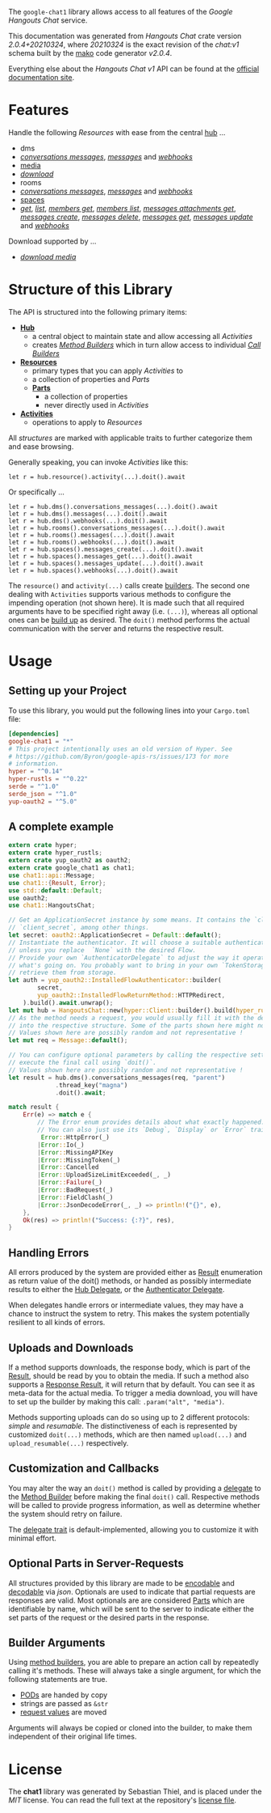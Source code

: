 <!---
DO NOT EDIT !
This file was generated automatically from 'src/mako/api/README.md.mako'
DO NOT EDIT !
-->
The `google-chat1` library allows access to all features of the *Google Hangouts Chat* service.

This documentation was generated from *Hangouts Chat* crate version *2.0.4+20210324*, where *20210324* is the exact revision of the *chat:v1* schema built by the [mako](http://www.makotemplates.org/) code generator *v2.0.4*.

Everything else about the *Hangouts Chat* *v1* API can be found at the
[official documentation site](https://developers.google.com/hangouts/chat).
# Features

Handle the following *Resources* with ease from the central [hub](https://docs.rs/google-chat1/2.0.4+20210324/google_chat1/HangoutsChat) ... 

* dms
 * [*conversations messages*](https://docs.rs/google-chat1/2.0.4+20210324/google_chat1/api::DmConversationMessageCall), [*messages*](https://docs.rs/google-chat1/2.0.4+20210324/google_chat1/api::DmMessageCall) and [*webhooks*](https://docs.rs/google-chat1/2.0.4+20210324/google_chat1/api::DmWebhookCall)
* [media](https://docs.rs/google-chat1/2.0.4+20210324/google_chat1/api::Media)
 * [*download*](https://docs.rs/google-chat1/2.0.4+20210324/google_chat1/api::MediaDownloadCall)
* rooms
 * [*conversations messages*](https://docs.rs/google-chat1/2.0.4+20210324/google_chat1/api::RoomConversationMessageCall), [*messages*](https://docs.rs/google-chat1/2.0.4+20210324/google_chat1/api::RoomMessageCall) and [*webhooks*](https://docs.rs/google-chat1/2.0.4+20210324/google_chat1/api::RoomWebhookCall)
* [spaces](https://docs.rs/google-chat1/2.0.4+20210324/google_chat1/api::Space)
 * [*get*](https://docs.rs/google-chat1/2.0.4+20210324/google_chat1/api::SpaceGetCall), [*list*](https://docs.rs/google-chat1/2.0.4+20210324/google_chat1/api::SpaceListCall), [*members get*](https://docs.rs/google-chat1/2.0.4+20210324/google_chat1/api::SpaceMemberGetCall), [*members list*](https://docs.rs/google-chat1/2.0.4+20210324/google_chat1/api::SpaceMemberListCall), [*messages attachments get*](https://docs.rs/google-chat1/2.0.4+20210324/google_chat1/api::SpaceMessageAttachmentGetCall), [*messages create*](https://docs.rs/google-chat1/2.0.4+20210324/google_chat1/api::SpaceMessageCreateCall), [*messages delete*](https://docs.rs/google-chat1/2.0.4+20210324/google_chat1/api::SpaceMessageDeleteCall), [*messages get*](https://docs.rs/google-chat1/2.0.4+20210324/google_chat1/api::SpaceMessageGetCall), [*messages update*](https://docs.rs/google-chat1/2.0.4+20210324/google_chat1/api::SpaceMessageUpdateCall) and [*webhooks*](https://docs.rs/google-chat1/2.0.4+20210324/google_chat1/api::SpaceWebhookCall)


Download supported by ...

* [*download media*](https://docs.rs/google-chat1/2.0.4+20210324/google_chat1/api::MediaDownloadCall)



# Structure of this Library

The API is structured into the following primary items:

* **[Hub](https://docs.rs/google-chat1/2.0.4+20210324/google_chat1/HangoutsChat)**
    * a central object to maintain state and allow accessing all *Activities*
    * creates [*Method Builders*](https://docs.rs/google-chat1/2.0.4+20210324/google_chat1/client::MethodsBuilder) which in turn
      allow access to individual [*Call Builders*](https://docs.rs/google-chat1/2.0.4+20210324/google_chat1/client::CallBuilder)
* **[Resources](https://docs.rs/google-chat1/2.0.4+20210324/google_chat1/client::Resource)**
    * primary types that you can apply *Activities* to
    * a collection of properties and *Parts*
    * **[Parts](https://docs.rs/google-chat1/2.0.4+20210324/google_chat1/client::Part)**
        * a collection of properties
        * never directly used in *Activities*
* **[Activities](https://docs.rs/google-chat1/2.0.4+20210324/google_chat1/client::CallBuilder)**
    * operations to apply to *Resources*

All *structures* are marked with applicable traits to further categorize them and ease browsing.

Generally speaking, you can invoke *Activities* like this:

```Rust,ignore
let r = hub.resource().activity(...).doit().await
```

Or specifically ...

```ignore
let r = hub.dms().conversations_messages(...).doit().await
let r = hub.dms().messages(...).doit().await
let r = hub.dms().webhooks(...).doit().await
let r = hub.rooms().conversations_messages(...).doit().await
let r = hub.rooms().messages(...).doit().await
let r = hub.rooms().webhooks(...).doit().await
let r = hub.spaces().messages_create(...).doit().await
let r = hub.spaces().messages_get(...).doit().await
let r = hub.spaces().messages_update(...).doit().await
let r = hub.spaces().webhooks(...).doit().await
```

The `resource()` and `activity(...)` calls create [builders][builder-pattern]. The second one dealing with `Activities` 
supports various methods to configure the impending operation (not shown here). It is made such that all required arguments have to be 
specified right away (i.e. `(...)`), whereas all optional ones can be [build up][builder-pattern] as desired.
The `doit()` method performs the actual communication with the server and returns the respective result.

# Usage

## Setting up your Project

To use this library, you would put the following lines into your `Cargo.toml` file:

```toml
[dependencies]
google-chat1 = "*"
# This project intentionally uses an old version of Hyper. See
# https://github.com/Byron/google-apis-rs/issues/173 for more
# information.
hyper = "^0.14"
hyper-rustls = "^0.22"
serde = "^1.0"
serde_json = "^1.0"
yup-oauth2 = "^5.0"
```

## A complete example

```Rust
extern crate hyper;
extern crate hyper_rustls;
extern crate yup_oauth2 as oauth2;
extern crate google_chat1 as chat1;
use chat1::api::Message;
use chat1::{Result, Error};
use std::default::Default;
use oauth2;
use chat1::HangoutsChat;

// Get an ApplicationSecret instance by some means. It contains the `client_id` and 
// `client_secret`, among other things.
let secret: oauth2::ApplicationSecret = Default::default();
// Instantiate the authenticator. It will choose a suitable authentication flow for you, 
// unless you replace  `None` with the desired Flow.
// Provide your own `AuthenticatorDelegate` to adjust the way it operates and get feedback about 
// what's going on. You probably want to bring in your own `TokenStorage` to persist tokens and
// retrieve them from storage.
let auth = yup_oauth2::InstalledFlowAuthenticator::builder(
        secret,
        yup_oauth2::InstalledFlowReturnMethod::HTTPRedirect,
    ).build().await.unwrap();
let mut hub = HangoutsChat::new(hyper::Client::builder().build(hyper_rustls::HttpsConnector::with_native_roots()), auth);
// As the method needs a request, you would usually fill it with the desired information
// into the respective structure. Some of the parts shown here might not be applicable !
// Values shown here are possibly random and not representative !
let mut req = Message::default();

// You can configure optional parameters by calling the respective setters at will, and
// execute the final call using `doit()`.
// Values shown here are possibly random and not representative !
let result = hub.dms().conversations_messages(req, "parent")
             .thread_key("magna")
             .doit().await;

match result {
    Err(e) => match e {
        // The Error enum provides details about what exactly happened.
        // You can also just use its `Debug`, `Display` or `Error` traits
         Error::HttpError(_)
        |Error::Io(_)
        |Error::MissingAPIKey
        |Error::MissingToken(_)
        |Error::Cancelled
        |Error::UploadSizeLimitExceeded(_, _)
        |Error::Failure(_)
        |Error::BadRequest(_)
        |Error::FieldClash(_)
        |Error::JsonDecodeError(_, _) => println!("{}", e),
    },
    Ok(res) => println!("Success: {:?}", res),
}

```
## Handling Errors

All errors produced by the system are provided either as [Result](https://docs.rs/google-chat1/2.0.4+20210324/google_chat1/client::Result) enumeration as return value of
the doit() methods, or handed as possibly intermediate results to either the 
[Hub Delegate](https://docs.rs/google-chat1/2.0.4+20210324/google_chat1/client::Delegate), or the [Authenticator Delegate](https://docs.rs/yup-oauth2/*/yup_oauth2/trait.AuthenticatorDelegate.html).

When delegates handle errors or intermediate values, they may have a chance to instruct the system to retry. This 
makes the system potentially resilient to all kinds of errors.

## Uploads and Downloads
If a method supports downloads, the response body, which is part of the [Result](https://docs.rs/google-chat1/2.0.4+20210324/google_chat1/client::Result), should be
read by you to obtain the media.
If such a method also supports a [Response Result](https://docs.rs/google-chat1/2.0.4+20210324/google_chat1/client::ResponseResult), it will return that by default.
You can see it as meta-data for the actual media. To trigger a media download, you will have to set up the builder by making
this call: `.param("alt", "media")`.

Methods supporting uploads can do so using up to 2 different protocols: 
*simple* and *resumable*. The distinctiveness of each is represented by customized 
`doit(...)` methods, which are then named `upload(...)` and `upload_resumable(...)` respectively.

## Customization and Callbacks

You may alter the way an `doit()` method is called by providing a [delegate](https://docs.rs/google-chat1/2.0.4+20210324/google_chat1/client::Delegate) to the 
[Method Builder](https://docs.rs/google-chat1/2.0.4+20210324/google_chat1/client::CallBuilder) before making the final `doit()` call. 
Respective methods will be called to provide progress information, as well as determine whether the system should 
retry on failure.

The [delegate trait](https://docs.rs/google-chat1/2.0.4+20210324/google_chat1/client::Delegate) is default-implemented, allowing you to customize it with minimal effort.

## Optional Parts in Server-Requests

All structures provided by this library are made to be [encodable](https://docs.rs/google-chat1/2.0.4+20210324/google_chat1/client::RequestValue) and 
[decodable](https://docs.rs/google-chat1/2.0.4+20210324/google_chat1/client::ResponseResult) via *json*. Optionals are used to indicate that partial requests are responses 
are valid.
Most optionals are are considered [Parts](https://docs.rs/google-chat1/2.0.4+20210324/google_chat1/client::Part) which are identifiable by name, which will be sent to 
the server to indicate either the set parts of the request or the desired parts in the response.

## Builder Arguments

Using [method builders](https://docs.rs/google-chat1/2.0.4+20210324/google_chat1/client::CallBuilder), you are able to prepare an action call by repeatedly calling it's methods.
These will always take a single argument, for which the following statements are true.

* [PODs][wiki-pod] are handed by copy
* strings are passed as `&str`
* [request values](https://docs.rs/google-chat1/2.0.4+20210324/google_chat1/client::RequestValue) are moved

Arguments will always be copied or cloned into the builder, to make them independent of their original life times.

[wiki-pod]: http://en.wikipedia.org/wiki/Plain_old_data_structure
[builder-pattern]: http://en.wikipedia.org/wiki/Builder_pattern
[google-go-api]: https://github.com/google/google-api-go-client

# License
The **chat1** library was generated by Sebastian Thiel, and is placed 
under the *MIT* license.
You can read the full text at the repository's [license file][repo-license].

[repo-license]: https://github.com/Byron/google-apis-rsblob/main/LICENSE.md
